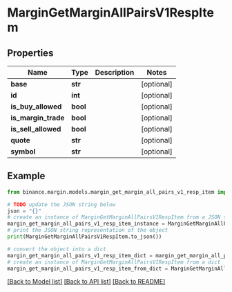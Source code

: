 # MarginGetMarginAllPairsV1RespItem


## Properties

Name | Type | Description | Notes
------------ | ------------- | ------------- | -------------
**base** | **str** |  | [optional] 
**id** | **int** |  | [optional] 
**is_buy_allowed** | **bool** |  | [optional] 
**is_margin_trade** | **bool** |  | [optional] 
**is_sell_allowed** | **bool** |  | [optional] 
**quote** | **str** |  | [optional] 
**symbol** | **str** |  | [optional] 

## Example

```python
from binance.margin.models.margin_get_margin_all_pairs_v1_resp_item import MarginGetMarginAllPairsV1RespItem

# TODO update the JSON string below
json = "{}"
# create an instance of MarginGetMarginAllPairsV1RespItem from a JSON string
margin_get_margin_all_pairs_v1_resp_item_instance = MarginGetMarginAllPairsV1RespItem.from_json(json)
# print the JSON string representation of the object
print(MarginGetMarginAllPairsV1RespItem.to_json())

# convert the object into a dict
margin_get_margin_all_pairs_v1_resp_item_dict = margin_get_margin_all_pairs_v1_resp_item_instance.to_dict()
# create an instance of MarginGetMarginAllPairsV1RespItem from a dict
margin_get_margin_all_pairs_v1_resp_item_from_dict = MarginGetMarginAllPairsV1RespItem.from_dict(margin_get_margin_all_pairs_v1_resp_item_dict)
```
[[Back to Model list]](../README.md#documentation-for-models) [[Back to API list]](../README.md#documentation-for-api-endpoints) [[Back to README]](../README.md)


